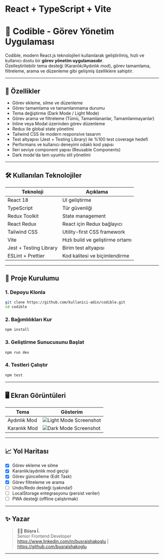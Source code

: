 # React + TypeScript + Vite

# 📝 Codible - Görev Yönetim Uygulaması

Codible, modern React.js teknolojileri kullanılarak geliştirilmiş, hızlı ve kullanıcı dostu bir **görev yönetim uygulamasıdır**.  
Özelleştirilebilir tema desteği (Karanlık/Aydınlık mod), görev tamamlama, filtreleme, arama ve düzenleme gibi gelişmiş özelliklere sahiptir.

---

## 🚀 Özellikler

- Görev ekleme, silme ve düzenleme
- Görev tamamlama ve tamamlanmama durumu
- Tema değiştirme (Dark Mode / Light Mode)
- Görev arama ve filtreleme (Tümü, Tamamlananlar, Tamamlanmayanlar)
- Inline veya Modal üzerinden görev düzenleme
- Redux ile global state yönetimi
- Tailwind CSS ile modern responsive tasarım
- Test altyapısı (Jest + Testing Library) ile %100 test coverage hedefi
- Performans ve kullanıcı deneyimi odaklı kod yapısı
- İleri seviye component yapısı (Reusable Components)
- Dark mode'da tam uyumlu stil yönetimi

---

## 🛠️ Kullanılan Teknolojiler

| Teknoloji | Açıklama |
|-----------|----------|
| React 18 | UI geliştirme |
| TypeScript | Tür güvenliği |
| Redux Toolkit | State management |
| React Redux | React için Redux bağlayıcı |
| Tailwind CSS | Utility-first CSS framework |
| Vite | Hızlı build ve geliştirme ortamı |
| Jest + Testing Library | Birim test altyapısı |
| ESLint + Prettier | Kod kalitesi ve biçimlendirme |

---

## 📂 Proje Kurulumu

### 1. Depoyu Klonla

```bash
git clone https://github.com/kullanici-adin/codible.git
cd codible
```

### 2. Bağımlılıkları Kur

```bash
npm install
```

### 3. Geliştirme Sunucusunu Başlat

```bash
npm run dev
```

### 4. Testleri Çalıştır

```bash
npm test
```

---

## 🖥️ Ekran Görüntüleri

| Tema | Gösterim |
|------|----------|
| Aydınlık Mod | ![Light Mode Screenshot](light-mode.png) |
| Karanlık Mod | ![Dark Mode Screenshot](dark-mode.png) |

---

## 📈 Yol Haritası

- [x] Görev ekleme ve silme
- [x] Karanlık/aydınlık mod geçişi
- [x] Görev güncelleme (Edit Task)
- [x] Görev filtreleme ve arama
- [ ] Undo/Redo desteği (yakında!)
- [ ] LocalStorage entegrasyonu (persist veriler)
- [ ] PWA desteği (offline çalıştırmak)

---

## ✨ Yazar

> 👩‍💻 **Büşra İ.**  
> Senior Frontend Developer  
> https://www.linkedin.com/in/busraishakoglu | https://github.com/busraishakoglu

---


